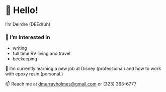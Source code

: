 # 👋 Hello!
I’m Deirdre (DEEdruh)

### 👀 I’m interested in
- writing
- full time RV living and travel
- beekeeping

🌱 I’m currently learning a new job at Disney (professional) and how to work with epoxy resin (personal.)

📫 Reach me at dmurrayholmes@gmail.com or (323) 363-6777

<!---
DeirdreMH/DeirdreMH is a ✨ special ✨ repository because its `README.md` (this file) appears on your GitHub profile.
You can click the Preview link to take a look at your changes.
--->
